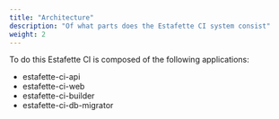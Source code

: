 ```yaml
---
title: "Architecture"
description: "Of what parts does the Estafette CI system consist"
weight: 2
---
```


To do this Estafette CI is composed of the following applications:

- estafette-ci-api
- estafette-ci-web
- estafette-ci-builder
- estafette-ci-db-migrator